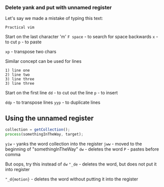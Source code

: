 ### Delete yank and put with unnamed register

Let's say we made a mistake of typing this text:

```
Practical vim
```

Start on the last character 'm'
`F space` - to search for space backwards
`x` - to cut
`p` - to paste

`xp` - transpose two chars

Similar concept can be used for lines

```
1) line one
2) line two
3) line three
3) line three
```

Start on the first line
`dd` - to cut out the line
`p` - to insert

`ddp` - to transpose lines
`yyp` - to duplicate lines

## Using the unnamed register

```javascript
collection = getCollection();
process(somethingInTheWay, target);
```

`yiw` - yanks the word collection into the register
`jww` - moved to the beginning of "somethingInTheWay"
`dw` - deletes the word
`P` - pastes before comma

But oops, try this instead of `dw`
`"_de` - deletes the word, but does not put it into register

`"_d{motion}` - deletes the word without putting it into the register
